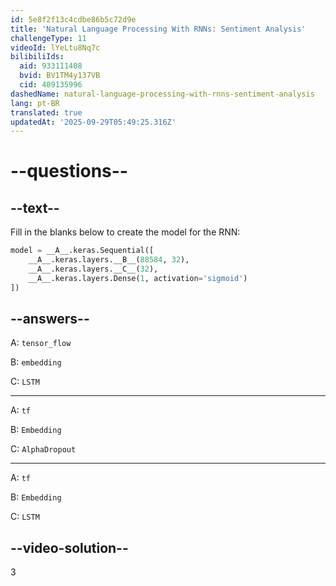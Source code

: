 ```yaml
---
id: 5e8f2f13c4cdbe86b5c72d9e
title: 'Natural Language Processing With RNNs: Sentiment Analysis'
challengeType: 11
videoId: lYeLtu8Nq7c
bilibiliIds:
  aid: 933111408
  bvid: BV1TM4y137VB
  cid: 409135996
dashedName: natural-language-processing-with-rnns-sentiment-analysis
lang: pt-BR
translated: true
updatedAt: '2025-09-29T05:49:25.316Z'
---
```


# --questions--

## --text--

Fill in the blanks below to create the model for the RNN:

```py
model = __A__.keras.Sequential([
    __A__.keras.layers.__B__(88584, 32),
    __A__.keras.layers.__C__(32),
    __A__.keras.layers.Dense(1, activation='sigmoid')
])
```

## --answers--

A: `tensor_flow`

B: `embedding`

C: `LSTM`

---

A: `tf`

B: `Embedding`

C: `AlphaDropout`

---

A: `tf`

B: `Embedding`

C: `LSTM`

## --video-solution--

3

